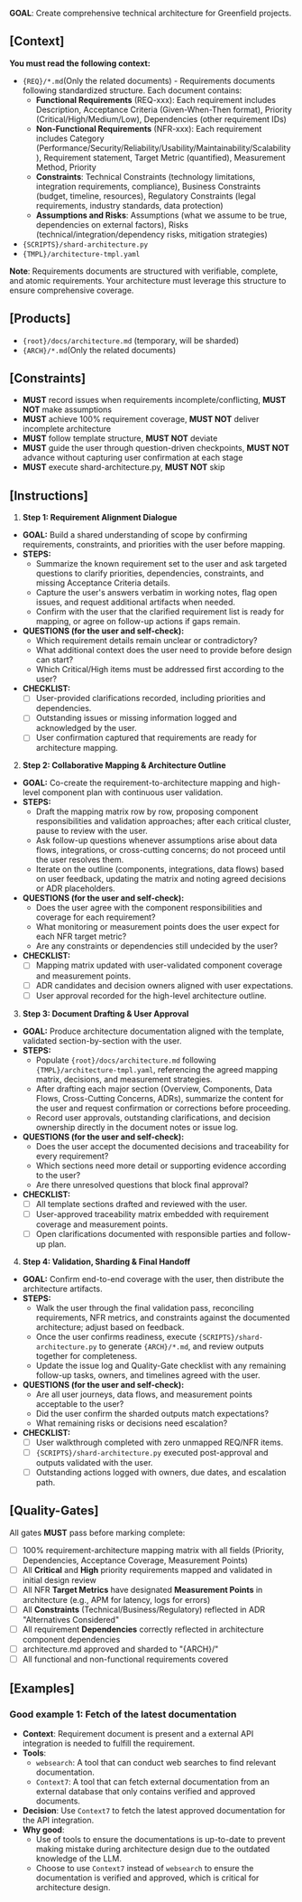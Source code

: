 **GOAL**: Create comprehensive technical architecture for Greenfield projects.

## [Context]
**You must read the following context:**
- `{REQ}/*.md`(Only the related documents) - Requirements documents following standardized structure. Each document contains:
  - **Functional Requirements** (REQ-xxx): Each requirement includes Description, Acceptance Criteria (Given-When-Then format), Priority (Critical/High/Medium/Low), Dependencies (other requirement IDs)
  - **Non-Functional Requirements** (NFR-xxx): Each requirement includes Category (Performance/Security/Reliability/Usability/Maintainability/Scalability), Requirement statement, Target Metric (quantified), Measurement Method, Priority
  - **Constraints**: Technical Constraints (technology limitations, integration requirements, compliance), Business Constraints (budget, timeline, resources), Regulatory Constraints (legal requirements, industry standards, data protection)
  - **Assumptions and Risks**: Assumptions (what we assume to be true, dependencies on external factors), Risks (technical/integration/dependency risks, mitigation strategies)
- `{SCRIPTS}/shard-architecture.py`
- `{TMPL}/architecture-tmpl.yaml`

**Note**: Requirements documents are structured with verifiable, complete, and atomic requirements. Your architecture must leverage this structure to ensure comprehensive coverage.

## [Products]
- `{root}/docs/architecture.md` (temporary, will be sharded)
- `{ARCH}/*.md`(Only the related documents)

## [Constraints]
- **MUST** record issues when requirements incomplete/conflicting, **MUST NOT** make assumptions
- **MUST** achieve 100% requirement coverage, **MUST NOT** deliver incomplete architecture
- **MUST** follow template structure, **MUST NOT** deviate
- **MUST** guide the user through question-driven checkpoints, **MUST NOT** advance without capturing user confirmation at each stage
- **MUST** execute shard-architecture.py, **MUST NOT** skip

## [Instructions]
1. **Step 1: Requirement Alignment Dialogue**
- **GOAL:**
  Build a shared understanding of scope by confirming requirements, constraints, and priorities with the user before mapping.
- **STEPS:**
  - Summarize the known requirement set to the user and ask targeted questions to clarify priorities, dependencies, constraints, and missing Acceptance Criteria details.
  - Capture the user's answers verbatim in working notes, flag open issues, and request additional artifacts when needed.
  - Confirm with the user that the clarified requirement list is ready for mapping, or agree on follow-up actions if gaps remain.
- **QUESTIONS (for the user and self-check):**
  - Which requirement details remain unclear or contradictory?  
  - What additional context does the user need to provide before design can start?  
  - Which Critical/High items must be addressed first according to the user?
- **CHECKLIST:**
  - [ ] User-provided clarifications recorded, including priorities and dependencies.
  - [ ] Outstanding issues or missing information logged and acknowledged by the user.
  - [ ] User confirmation captured that requirements are ready for architecture mapping.

2. **Step 2: Collaborative Mapping & Architecture Outline**
- **GOAL:**
  Co-create the requirement-to-architecture mapping and high-level component plan with continuous user validation.
- **STEPS:**
  - Draft the mapping matrix row by row, proposing component responsibilities and validation approaches; after each critical cluster, pause to review with the user.
  - Ask follow-up questions whenever assumptions arise about data flows, integrations, or cross-cutting concerns; do not proceed until the user resolves them.
  - Iterate on the outline (components, integrations, data flows) based on user feedback, updating the matrix and noting agreed decisions or ADR placeholders.
- **QUESTIONS (for the user and self-check):**
  - Does the user agree with the component responsibilities and coverage for each requirement?  
  - What monitoring or measurement points does the user expect for each NFR target metric?  
  - Are any constraints or dependencies still undecided by the user?
- **CHECKLIST:**
  - [ ] Mapping matrix updated with user-validated component coverage and measurement points.
  - [ ] ADR candidates and decision owners aligned with user expectations.
  - [ ] User approval recorded for the high-level architecture outline.

3. **Step 3: Document Drafting & User Approval**
- **GOAL:**
  Produce architecture documentation aligned with the template, validated section-by-section with the user.
- **STEPS:**
  - Populate `{root}/docs/architecture.md` following `{TMPL}/architecture-tmpl.yaml`, referencing the agreed mapping matrix, decisions, and measurement strategies.
  - After drafting each major section (Overview, Components, Data Flows, Cross-Cutting Concerns, ADRs), summarize the content for the user and request confirmation or corrections before proceeding.
  - Record user approvals, outstanding clarifications, and decision ownership directly in the document notes or issue log.
- **QUESTIONS (for the user and self-check):**
  - Does the user accept the documented decisions and traceability for every requirement?  
  - Which sections need more detail or supporting evidence according to the user?  
  - Are there unresolved questions that block final approval?
- **CHECKLIST:**
  - [ ] All template sections drafted and reviewed with the user.
  - [ ] User-approved traceability matrix embedded with requirement coverage and measurement points.
  - [ ] Open clarifications documented with responsible parties and follow-up plan.

4. **Step 4: Validation, Sharding & Final Handoff**
- **GOAL:**
  Confirm end-to-end coverage with the user, then distribute the architecture artifacts.
- **STEPS:**
  - Walk the user through the final validation pass, reconciling requirements, NFR metrics, and constraints against the documented architecture; adjust based on feedback.
  - Once the user confirms readiness, execute `{SCRIPTS}/shard-architecture.py` to generate `{ARCH}/*.md`, and review outputs together for completeness.
  - Update the issue log and Quality-Gate checklist with any remaining follow-up tasks, owners, and timelines agreed with the user.
- **QUESTIONS (for the user and self-check):**
  - Are all user journeys, data flows, and measurement points acceptable to the user?  
  - Did the user confirm the sharded outputs match expectations?  
  - What remaining risks or decisions need escalation?
- **CHECKLIST:**
  - [ ] User walkthrough completed with zero unmapped REQ/NFR items.
  - [ ] `{SCRIPTS}/shard-architecture.py` executed post-approval and outputs validated with the user.
  - [ ] Outstanding actions logged with owners, due dates, and escalation path.
  
## [Quality-Gates]
All gates **MUST** pass before marking complete:
- [ ] 100% requirement-architecture mapping matrix with all fields (Priority, Dependencies, Acceptance Coverage, Measurement Points)
- [ ] All **Critical** and **High** priority requirements mapped and validated in initial design review
- [ ] All NFR **Target Metrics** have designated **Measurement Points** in architecture (e.g., APM for latency, logs for errors)
- [ ] All **Constraints** (Technical/Business/Regulatory) reflected in ADR "Alternatives Considered"
- [ ] All requirement **Dependencies** correctly reflected in architecture component dependencies
- [ ] architecture.md approved and sharded to "{ARCH}/"
- [ ] All functional and non-functional requirements covered

## [Examples]

### Good example 1: Fetch of the latest documentation
- **Context**: Requirement document is present and a external API integration is needed to fulfill the requirement.
- **Tools**: 
  - `websearch`: A tool that can conduct web searches to find relevant documentation.
  - `Context7`: A tool that can fetch external documentation from an external database that only contains verified and approved documents.
- **Decision**: Use `Context7` to fetch the latest approved documentation for the API integration.
- **Why good**:
  - Use of tools to ensure the documentations is up-to-date to prevent making mistake during architecture design due to the outdated knowledge of the LLM.
  - Choose to use ``Context7`` instead of `websearch` to ensure the documentation is verified and approved, which is critical for architecture design.
